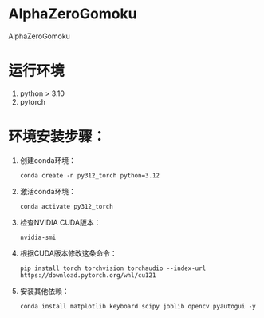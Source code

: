 # AlphaZeroGomoku
AlphaZeroGomoku

# 运行环境
1. python > 3.10
2. pytorch

# 环境安装步骤：
1. 创建conda环境：
   ```
   conda create -n py312_torch python=3.12
   ```
2. 激活conda环境：
   ```
   conda activate py312_torch
   ```
3. 检查NVIDIA CUDA版本：
   ```
   nvidia-smi
   ```
4. 根据CUDA版本修改这条命令：
   ```
   pip install torch torchvision torchaudio --index-url https://download.pytorch.org/whl/cu121
   ```
5. 安装其他依赖：
   ```
   conda install matplotlib keyboard scipy joblib opencv pyautogui -y
   ```